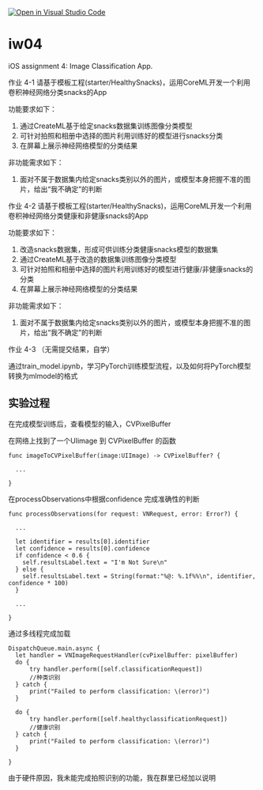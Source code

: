 [![Open in Visual Studio Code](https://classroom.github.com/assets/open-in-vscode-f059dc9a6f8d3a56e377f745f24479a46679e63a5d9fe6f495e02850cd0d8118.svg)](https://classroom.github.com/online_ide?assignment_repo_id=6196725&assignment_repo_type=AssignmentRepo)
# iw04
iOS assignment 4: Image Classification App.

作业 4-1 
  请基于模板工程(starter/HealthySnacks)，运用CoreML开发一个利用卷积神经网络分类snacks的App

功能要求如下：

1. 通过CreateML基于给定snacks数据集训练图像分类模型
2. 可针对拍照和相册中选择的图片利用训练好的模型进行snacks分类
3. 在屏幕上展示神经网络模型的分类结果

非功能需求如下：

1. 面对不属于数据集内给定snacks类别以外的图片，或模型本身把握不准的图片，给出“我不确定”的判断


作业 4-2
  请基于模板工程(starter/HealthySnacks)，运用CoreML开发一个利用卷积神经网络分类健康和非健康snacks的App

功能要求如下：

1. 改造snacks数据集，形成可供训练分类健康snacks模型的数据集
1. 通过CreateML基于改造的数据集训练图像分类模型
2. 可针对拍照和相册中选择的图片利用训练好的模型进行健康/非健康snacks的分类
3. 在屏幕上展示神经网络模型的分类结果

非功能需求如下：

1. 面对不属于数据集内给定snacks类别以外的图片，或模型本身把握不准的图片，给出“我不确定”的判断

作业 4-3 （无需提交结果，自学）

通过train_model.ipynb，学习PyTorch训练模型流程，以及如何将PyTorch模型转换为mlmodel的格式

## 实验过程

在完成模型训练后，查看模型的输入，CVPixelBuffer

在网络上找到了一个UIimage 到 CVPixelBuffer 的函数

    func imageToCVPixelBuffer(image:UIImage) -> CVPixelBuffer? {

      ...

    }

在processObservations中根据confidence 完成准确性的判断

    func processObservations(for request: VNRequest, error: Error?) {
            
      ...      
      
      let identifier = results[0].identifier
      let confidence = results[0].confidence
      if confidence < 0.6 {
        self.resultsLabel.text = "I'm Not Sure\n"
      } else {
        self.resultsLabel.text = String(format:"%@: %.1f%%\n", identifier, confidence * 100)
      }
                
      ...

    }

通过多线程完成加载

    DispatchQueue.main.async {
      let handler = VNImageRequestHandler(cvPixelBuffer: pixelBuffer)
      do {
          try handler.perform([self.classificationRequest])
          //种类识别
      } catch {
          print("Failed to perform classification: \(error)")
      }
    
      do {
          try handler.perform([self.healthyclassificationRequest])
          //健康识别
      } catch {
          print("Failed to perform classification: \(error)")
      }
                
    }

由于硬件原因，我未能完成拍照识别的功能，我在群里已经加以说明
